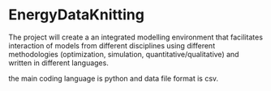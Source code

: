 # EnergyDataKnitting
The project will create a an integrated modelling environment that facilitates 
interaction of models from different disciplines using different methodologies (optimization, simulation,
quantitative/qualitative) and written in different languages. 

the main coding language is python and data file format is csv.

